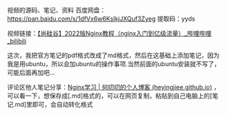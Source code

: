 视频的源码、笔记、资料
百度网盘：https://pan.baidu.com/s/1dfVx6w6KslkjJXQuf3Zyeg 提取码：yyds



视频链接：[【尚硅谷】2022版Nginx教程（nginx入门到亿级流量）_哔哩哔哩_bilibili](https://www.bilibili.com/video/BV1yS4y1N76R?spm_id_from=333.337.search-card.all.click)



这次，我把官方笔记的pdf格式改成了md格式，然后在这基础上添加笔记，因为我是用ubuntu，所以会加ubuntu的操作事项.当然前面的ubuntu安装就不写了，可能后面再加吧...



评论区他人笔记分享：[Nginx学习 | 何叨叨的个人博客 (heyingjiee.github.io)](https://heyingjiee.github.io/otherLanguage/Nginx学习.html#前提准备) ，可以看一下，想保存成[.md]格式的，可以在网页复制，粘贴到自己电脑上的[笔记.md]里即可，会自动转化格式 
